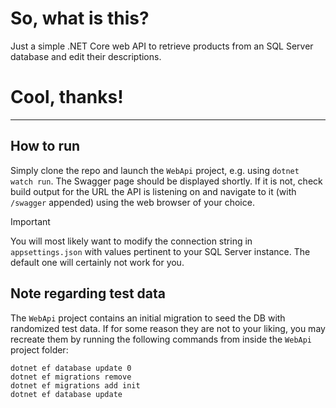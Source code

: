 So, what is this?
=============
Just a simple .NET Core web API to retrieve products from an SQL Server database and edit their descriptions.

Cool, thanks!
=============

----------------------------------------

How to run
----------
Simply clone the repo and launch the `WebApi` project, e.g. using `dotnet watch run`. The Swagger page&nbsp;should be displayed shortly. If it is not, check build output for the URL the API is listening on and navigate to it (with `/swagger` appended) using the web browser of your choice.
> [!IMPORTANT]  
> You will most likely want to modify the connection string in `appsettings.json` with values pertinent to your SQL Server instance. The default one will certainly not work for you.

Note regarding test data
------------------------
The `WebApi` project contains an initial migration to seed the DB with randomized test data. If for some reason they are not to your liking, you may recreate them by running the following commands from inside the `WebApi` project folder:
```
dotnet ef database update 0
dotnet ef migrations remove
dotnet ef migrations add init
dotnet ef database update
```
